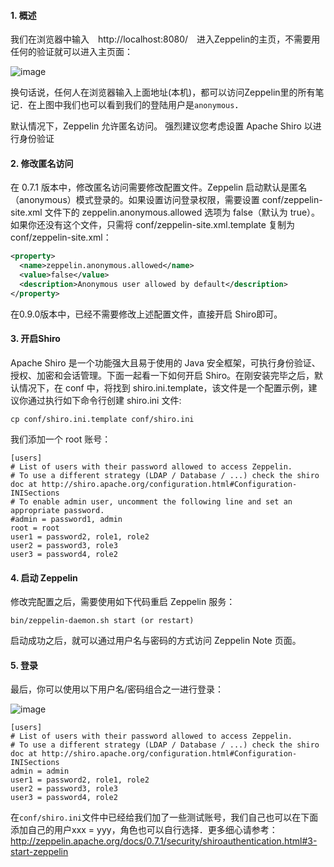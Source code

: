 #### 1. 概述

我们在浏览器中输入　http://localhost:8080/　进入Zeppelin的主页，不需要用任何的验证就可以进入主页面：

![image](http://img.blog.csdn.net/20170605175014016?watermark/2/text/aHR0cDovL2Jsb2cuY3Nkbi5uZXQvU3VubnlZb29uYQ==/font/5a6L5L2T/fontsize/400/fill/I0JBQkFCMA==/dissolve/70/gravity/SouthEast)

换句话说，任何人在浏览器输入上面地址(本机)，都可以访问Zeppelin里的所有笔记．在上图中我们也可以看到我们的登陆用户是`anonymous`．

默认情况下，Zeppelin 允许匿名访问。 强烈建议您考虑设置 Apache Shiro 以进行身份验证

#### 2. 修改匿名访问

在 0.7.1 版本中，修改匿名访问需要修改配置文件。Zeppelin 启动默认是匿名（anonymous）模式登录的。如果设置访问登录权限，需要设置 conf/zeppelin-site.xml 文件下的 zeppelin.anonymous.allowed 选项为 false（默认为 true）。如果你还没有这个文件，只需将 conf/zeppelin-site.xml.template 复制为 conf/zeppelin-site.xml：
```xml
<property>
  <name>zeppelin.anonymous.allowed</name>
  <value>false</value>
  <description>Anonymous user allowed by default</description>
</property>
```
在0.9.0版本中，已经不需要修改上述配置文件，直接开启 Shiro即可。

#### 3. 开启Shiro

Apache Shiro 是一个功能强大且易于使用的 Java 安全框架，可执行身份验证、授权、加密和会话管理。下面一起看一下如何开启 Shiro。在刚安装完毕之后，默认情况下，在 conf 中，将找到 shiro.ini.template，该文件是一个配置示例，建议你通过执行如下命令行创建 shiro.ini 文件:
```
cp conf/shiro.ini.template conf/shiro.ini
```
我们添加一个 root 账号：
```
[users]
# List of users with their password allowed to access Zeppelin.
# To use a different strategy (LDAP / Database / ...) check the shiro doc at http://shiro.apache.org/configuration.html#Configuration-INISections
# To enable admin user, uncomment the following line and set an appropriate password.
#admin = password1, admin
root = root
user1 = password2, role1, role2
user2 = password3, role3
user3 = password4, role2
```

#### 4. 启动 Zeppelin

修改完配置之后，需要使用如下代码重启 Zeppelin 服务：
```
bin/zeppelin-daemon.sh start (or restart)
```
启动成功之后，就可以通过用户名与密码的方式访问 Zeppelin Note 页面。

#### 5. 登录

最后，你可以使用以下用户名/密码组合之一进行登录：

![image](http://img.blog.csdn.net/20170605175038642?watermark/2/text/aHR0cDovL2Jsb2cuY3Nkbi5uZXQvU3VubnlZb29uYQ==/font/5a6L5L2T/fontsize/400/fill/I0JBQkFCMA==/dissolve/70/gravity/SouthEast)

```
[users]
# List of users with their password allowed to access Zeppelin.
# To use a different strategy (LDAP / Database / ...) check the shiro doc at http://shiro.apache.org/configuration.html#Configuration-INISections
admin = admin
user1 = password2, role1, role2
user2 = password3, role3
user3 = password4, role2
```
在`conf/shiro.ini`文件中已经给我们加了一些测试账号，我们自己也可以在下面添加自己的用户xxx = yyy，角色也可以自行选择．更多细心请参考：http://zeppelin.apache.org/docs/0.7.1/security/shiroauthentication.html#3-start-zeppelin
